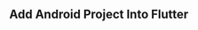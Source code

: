 
## Add Android Project Into Flutter







<!--stackedit_data:
eyJoaXN0b3J5IjpbLTE5MzY0NzkyNTUsLTE3NzQ2OTY4ODJdfQ
==
-->